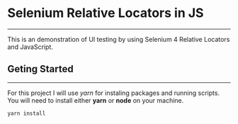 # Selenium Relative Locators in JS
----

This is an demonstration of UI testing by using Selenium 4 Relative Locators and JavaScript.


## Geting Started
----

For this project I will use *yarn* for instaling packages and running scripts. You will need to install either **yarn** or **node** on your machine.
```
yarn install

